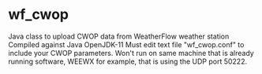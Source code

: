 # wf_cwop
Java class to upload CWOP data from WeatherFlow weather station
Compiled against Java OpenJDK-11
Must edit text file "wf_cwop.conf" to include your CWOP parameters.
Won't run on same machine that is already running software, WEEWX for example, that is using the UDP port 50222.

